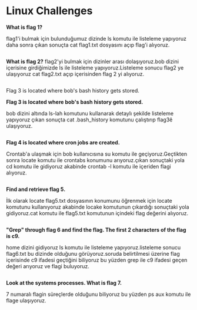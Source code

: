 # Linux Challenges

**What is flag 1?**

flag1'i bulmak için bulunduğumuz dizinde ls komutu ile listeleme yapıyoruz daha sonra çıkan sonuçta cat flag1.txt dosyasını açıp flag'i alıyoruz.

![]()

**What is flag 2?**
flag2'yi bulmak için dizinler arası dolaşıyoruz.bob dizini içerisine girdiğimizde ls ile listeleme yapıyoruz.Listeleme sonucu flag2 ye ulaşıyoruz cat flag2.txt açıp içerisinden flag 2 yi alıyoruz.

![]()

Flag 3 is located where bob's bash history gets stored.


**Flag 3 is located where bob's bash history gets stored.**

bob dizini altında ls-lah komutunu kullanarak detaylı şekilde listeleme yapıyoruz çıkan sonuçta cat .bash_history komutunu çalıştırıp flag3ê ulaşıyoruz.

![]()

**Flag 4 is located where cron jobs are created.**

Crontab'a ulaşmak için bob kullanıcısına su komutu ile geçiyoruz.Geçtikten sonra locate komutu ile crontabs konumunu arıyoruz.çıkan sonuçtaki yola cd komutu ile gidiyoruz akabinde crontab -l komutu ile içeriden flagi alıyoruz.

![]()

**Find and retrieve flag 5.**

İlk olarak locate flag5.txt dosyasının konumunu öğrenmek için locate komutunu kullanıyoruz akabinde locake komutunun çıkardığı sonuçtaki yola gidiyoruz.cat komutu ile flag5.txt komutunun içindeki flag değerini alıyoruz.

![]()



**"Grep" through flag 6 and find the flag. The first 2 characters of the flag is c9.**

home dizini gidiyoruz ls komutu ile listeleme yapıyoruz.listeleme sonucu flag6.txt bu dizinde olduğunu görüyoruz.soruda belirtilmesi üzerine flag içerisinde c9 ifadesi geçtiğini biliyoruz bu yüzden grep ile c9 ifadesi geçen değeri arıyoruz ve flagi buluyoruz.

![]()

**Look at the systems processes. What is flag 7.**

7 numaralı flagin  süreçlerde olduğunu biliyoruz bu yüzden ps aux komutu ile flage ulaşıyoruz.